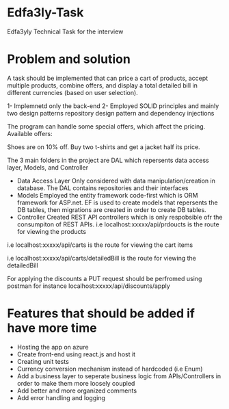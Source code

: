 # Edfa3ly-Task
Edfa3yly Technical Task for the interview

# Problem and solution

A task should be implemented that can price a cart of products, accept multiple products, combine offers, and display a total detailed bill in different currencies (based on user selection).

1- Implemnetd only the back-end 
2- Employed SOLID principles and mainly two design patterns repository design pattern and dependency injections

The program can handle some special offers, which affect the pricing.
Available offers:

Shoes are on 10% off.
Buy two t-shirts and get a jacket half its price.

The 3 main folders in the project are DAL which repersents data access layer, Models, and Controller

* Data Access Layer
Only considered with data manipulation/creation in database. The DAL contains repositories and their interfaces
* Models
Employed the entity framework code-first which is ORM framework for ASP.net. EF is used to create models that repersents the DB tables, then migrations are created
in order to create DB tables.
* Controller
Created REST API controllers which is only respobsible ofr the consumpiton of REST APIs.
i.e localhost:xxxxx/api/prdoucts
is the route for viewing the products

i.e localhost:xxxxx/api/carts
is the route for viewing the cart items

i.e localhost:xxxxx/api/carts/detailedBill
is the route for viewing the detailedBill

For applying the discounts a PUT request should be perfromed using postman for instance
localhost:xxxxx/api/discounts/apply



# Features that should be added if have more time
* Hosting the app on azure
* Create front-end using react.js and host it
* Creating unit tests
* Currency conversion mechanism instead of hardcoded (i.e Enum)
* Add a business layer to seperate business logic from APIs/Controllers in order to make them more loosely coupled
* Add better and more organized comments
* Add error handling and logging
